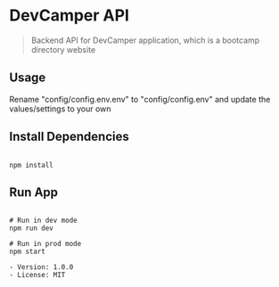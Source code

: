 # DevCamper API

> Backend API for DevCamper application, which is a bootcamp directory website

## Usage

Rename "config/config.env.env" to "config/config.env" and update the values/settings to your own

## Install Dependencies

```

npm install
```

## Run App

```

# Run in dev mode
npm run dev

# Run in prod mode
npm start

- Version: 1.0.0
- License: MIT
```

